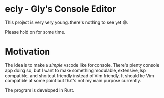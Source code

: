 # ecly - Gly's Console Editor

This project is very very young. there's nothing to see yet 😅.

Please hold on for some time.

# Motivation

The idea is to make a *simple* vscode like for console. There's plenty console app doing so, but I want to make something modulable, extensive, lsp compatible, and shortcut friendly instead of Vim friendly. It should be Vim compatible at some point but that's not my main purpose currently.

The program is developed in Rust.